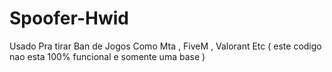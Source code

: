 # Spoofer-Hwid
Usado Pra tirar Ban de Jogos Como Mta , FiveM , Valorant Etc ( este codigo nao esta 100% funcional e somente uma base )
